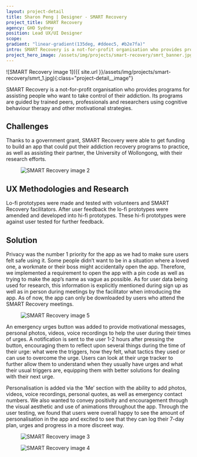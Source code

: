 ```yaml
---
layout: project-detail
title: Sharon Peng | Designer - SMART Recovery
project_title: SMART Recovery
agency: GHO Sydney
position: Lead UX/UI Designer
scope:
gradient: "linear-gradient(135deg, #ddeec5, #b2e7fa)"
intro: SMART Recovery is a not-for-profit organisation who provides programs for assisting people who want to take control of their addiction. Its programs are guided by trained peers, professionals and researchers using cognitive behaviour therapy and other motivational strategies.
project_hero_image: /assets/img/projects/smart-recovery/smrt_banner.jpg
---
```


![SMART Recovery image 1]({{ site.url }}/assets/img/projects/smart-recovery/smrt_1.jpg){:class="project-detail__image"}

SMART Recovery is a not-for-profit organisation who provides programs for assisting people who want to take control of their addiction. Its programs are guided by trained peers, professionals and researchers using cognitive behaviour therapy and other motivational strategies.

## Challenges
Thanks to a government grant, SMART Recovery were able to get funding to build an app that could put their addiction recovery programs to practice, as well as assisting their partner, the University of Wollongong, with their research efforts.

<figure>
  <img alt="SMART Recovery image 2" class="project-detail__image" src="{{ site.url }}/assets/img/projects/smart-recovery/smrt_2.gif" />
</figure>

## UX Methodologies and Research
Lo-fi prototypes were made and tested with volunteers and SMART Recovery facilitators. After user feedback the lo-fi prototypes were amended and developed into hi-fi prototypes. These hi-fi prototypes were against user tested for further feedback.

## Solution
Privacy was the number 1 priority for the app as we had to make sure users felt safe using it. Some people didn’t want to be in a situation where a loved one, a workmate or their boss might accidentally open the app. Therefore, we implemented a requirement to open the app with a pin code as well as trying to make the app’s name as vague as possible. As for user data being used for research, this information is explicitly mentioned during sign up as well as in person during meetings by the facilitator when introducing the app. As of now, the app can only be downloaded by users who attend the SMART Recovery meetings.

<figure>
  <img alt="SMART Recovery image 5" class="project-detail__image" src="{{ site.url }}/assets/img/projects/smart-recovery/smrt_5.gif" />
</figure>

An emergency urges button was added to provide motivational messages, personal photos, videos, voice recordings to help the user during their times of urges. A notification is sent to the user 1-2 hours after pressing the button, encouraging them to reflect upon several things during the time of their urge: what were the triggers, how they felt, what tactics they used or can use to overcome the urge. Users can look at their urge tracker to further allow them to understand when they usually have urges and what their usual triggers are, equipping them with better solutions for dealing with their next urge.

Personalisation is added via the ‘Me’ section with the ability to add photos, videos, voice recordings, personal quotes, as well as emergency contact numbers. We also wanted to convey positivity and encouragement through the visual aesthetic and use of animations throughout the app. Through the user testing, we found that users were overall happy to see the amount of personalisation in the app and excited to see that they can log their 7-day plan, urges and progress in a more discreet way.

<figure>
  <img alt="SMART Recovery image 3" class="project-detail__image is-first-half" src="{{ site.url }}/assets/img/projects/smart-recovery/smrt_3.gif" />
</figure>
<figure>
  <img alt="SMART Recovery image 4" class="project-detail__image is-second-half" src="{{ site.url }}/assets/img/projects/smart-recovery/smrt_4.gif" />
</figure>
